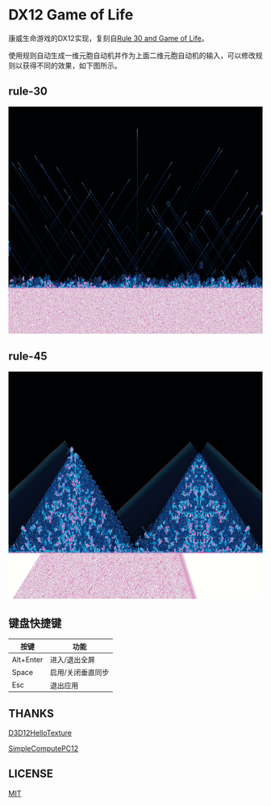 # DX12 Game of Life
康威生命游戏的DX12实现，复刻自[Rule 30 and Game of Life](https://github.com/elliotwaite/rule-30-and-game-of-life)。

使用规则自动生成一维元胞自动机并作为上面二维元胞自动机的输入，可以修改规则以获得不同的效果，如下图所示。

## rule-30
<img src="Assets/rule30.jpg" height="450"/>

## rule-45
<img src="Assets/rule45.jpg" height="450"/>

## 键盘快捷键
|按键|功能|
|--|--|
|Alt+Enter|进入/退出全屏|
|Space|启用/关闭垂直同步|
|Esc|退出应用|
## THANKS
[D3D12HelloTexture](https://github.com/microsoft/DirectX-Graphics-Samples/tree/master/Samples/Desktop/D3D12HelloWorld/src/HelloTexture)

[SimpleComputePC12](https://github.com/microsoft/Xbox-ATG-Samples/tree/main/PCSamples/IntroGraphics/SimpleComputePC12)
## LICENSE
[MIT](LICENSE)
